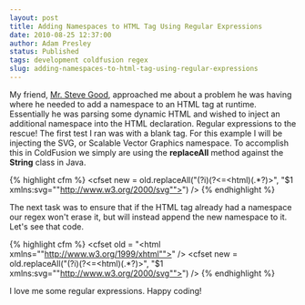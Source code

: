 ```yaml
---
layout: post
title: Adding Namespaces to HTML Tag Using Regular Expressions
date: 2010-08-25 12:37:00
author: Adam Presley
status: Published
tags: development coldfusion regex
slug: adding-namespaces-to-html-tag-using-regular-expressions
---
```

My friend, [Mr. Steve Good](http://stevegood.org), approached me about a problem he was
having where he needed to add a namespace to an HTML tag at runtime.
Essentially he was parsing some dynamic HTML and wished to inject an
additional namespace into the HTML declaration. Regular expressions to
the rescue! The first test I ran was with a blank <HTML> tag. For this
example I will be injecting the SVG, or Scalable Vector Graphics
namespace. To accomplish this in ColdFusion we simply are using the
**replaceAll** method against the **String** class in Java.  
  
{% highlight cfm %}
<cfset old = "<html>" />
<cfset new = old.replaceAll("(?i)(?<=<html)(.*?)>", "$1 xmlns:svg=""http://www.w3.org/2000/svg"">") />
<cfdump var="#new#" />
{% endhighlight %}

The next task was to ensure that if the HTML tag already had a namespace
our regex won't erase it, but will instead append the new namespace to
it. Let's see that code.  
  
{% highlight cfm %}
<cfset old = "<html xmlns=""http://www.w3.org/1999/xhtml"">" />
<cfset new = old.replaceAll("(?i)(?<=<html)(.*?)>", "$1 xmlns:svg=""http://www.w3.org/2000/svg"">") />
<cfdump var="#new#" />
{% endhighlight %}

I love me some regular expressions. Happy coding!
